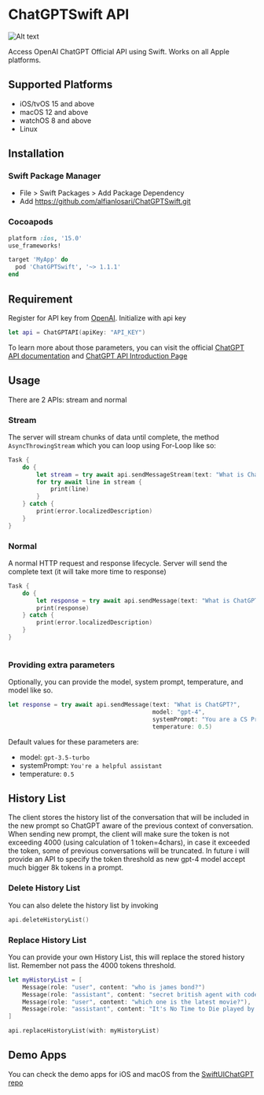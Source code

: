 # ChatGPTSwift API

![Alt text](https://imagizer.imageshack.com/v2/640x480q90/923/c9MPBA.png "image")

Access OpenAI ChatGPT Official API using Swift. Works on all Apple platforms.

## Supported Platforms

- iOS/tvOS 15 and above
- macOS 12 and above
- watchOS 8 and above
- Linux

## Installation

### Swift Package Manager
- File > Swift Packages > Add Package Dependency
- Add https://github.com/alfianlosari/ChatGPTSwift.git

### Cocoapods
```ruby
platform :ios, '15.0'
use_frameworks!

target 'MyApp' do
  pod 'ChatGPTSwift', '~> 1.1.1'
end
```

## Requirement

Register for API key from [OpenAI](https://openai.com/api). Initialize with api key

```swift
let api = ChatGPTAPI(apiKey: "API_KEY")
```

To learn more about those parameters, you can visit the official [ChatGPT API documentation](https://platform.openai.com/docs/guides/chat/introduction) and [ChatGPT API Introduction Page](https://openai.com/blog/introducing-chatgpt-and-whisper-apis)

## Usage

There are 2 APIs: stream and normal

### Stream

The server will stream chunks of data until complete, the method `AsyncThrowingStream` which you can loop using For-Loop like so:

```swift
Task {
    do {
        let stream = try await api.sendMessageStream(text: "What is ChatGPT?")
        for try await line in stream {
            print(line)
        }
    } catch {
        print(error.localizedDescription)
    }
}
```

### Normal
A normal HTTP request and response lifecycle. Server will send the complete text (it will take more time to response)

```swift
Task {
    do {
        let response = try await api.sendMessage(text: "What is ChatGPT?")
        print(response)
    } catch {
        print(error.localizedDescription)
    }
}
        
```

### Providing extra parameters

Optionally, you can provide the model, system prompt, temperature, and model like so.

```swift
let response = try await api.sendMessage(text: "What is ChatGPT?",
                                         model: "gpt-4",
                                         systemPrompt: "You are a CS Professor",
                                         temperature: 0.5)
```

Default values for these parameters are:
- model: `gpt-3.5-turbo`
- systemPrompt: `You're a helpful assistant`
- temperature: `0.5`


## History List

The client stores the history list of the conversation that will be included in the new prompt so ChatGPT aware of the previous context of conversation. When sending new prompt, the client will make sure the token is not exceeding 4000 (using calculation of 1 token=4chars), in case it exceeded the token, some of previous conversations will be truncated. In future i will provide an API to specify the token threshold as new gpt-4 model accept much bigger 8k tokens in a prompt.

### Delete History List

You can also delete the history list by invoking

```swift
api.deleteHistoryList()
```

### Replace History List

You can provide your own History List, this will replace the stored history list. Remember not pass the 4000 tokens threshold.

```swift
let myHistoryList = [
    Message(role: "user", content: "who is james bond?")
    Message(role: "assistant", content: "secret british agent with codename 007"),
    Message(role: "user", content: "which one is the latest movie?"),
    Message(role: "assistant", content: "It's No Time to Die played by Daniel Craig")
]

api.replaceHistoryList(with: myHistoryList)
```

## Demo Apps
You can check the demo apps for iOS and macOS from the [SwiftUIChatGPT repo](https://github.com/alfianlosari/ChatGPTSwiftUI)
